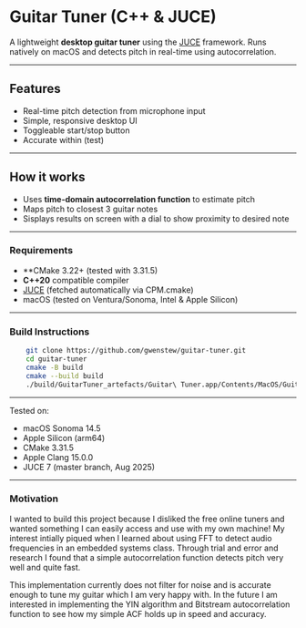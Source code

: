 # Guitar Tuner (C++ & JUCE)

A lightweight **desktop guitar tuner** using the [JUCE](https://juce.com/) framework. Runs natively on macOS and detects pitch in real-time using autocorrelation.

---

## Features
 - Real-time pitch detection from microphone input
 - Simple, responsive desktop UI
 - Toggleable start/stop button
 - Accurate within (test)

---

## How it works
    
- Uses **time-domain autocorrelation function** to estimate pitch
- Maps pitch to closest 3 guitar notes
- Sisplays results on screen with a dial to show proximity to desired note

---

### Requirements
- **CMake 3.22+ (tested with 3.31.5)
- **C++20** compatible compiler
- [JUCE](https://github.com/juce-framework/JUCE) (fetched automatically via CPM.cmake)
- macOS (tested on Ventura/Sonoma, Intel & Apple Silicon)

---

### Build Instructions

```bash
    git clone https://github.com/gwenstew/guitar-tuner.git
    cd guitar-tuner
    cmake -B build
    cmake --build build
    ./build/GuitarTuner_artefacts/Guitar\ Tuner.app/Contents/MacOS/Guitar\ Tuner
```
---

Tested on:
- macOS Sonoma 14.5
- Apple Silicon (arm64)
- CMake 3.31.5
- Apple Clang 15.0.0
- JUCE 7 (master branch, Aug 2025)

---

### Motivation

I wanted to build this project because I disliked the free online tuners and wanted something I can easily access and use with my own machine! My interest intially piqued when I 
learned about using FFT to detect audio frequencies in an embedded systems class. Through trial and error and research I found that a simple autocorrelation function detects pitch
very well and quite fast.

This implementation currently does not filter for noise and is accurate enough to tune my guitar which I am very happy with. In the future I am interested in implementing 
the YIN algorithm and Bitstream autocorrelation function to see how my simple ACF holds up in speed and accuracy.
